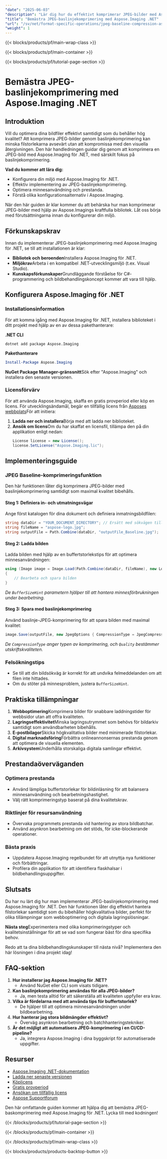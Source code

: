 ```yaml
---
"date": "2025-06-03"
"description": "Lär dig hur du effektivt komprimerar JPEG-bilder med Aspose.Imaging för .NET, vilket minskar filstorlekarna samtidigt som kvaliteten bibehålls."
"title": "Bemästra JPEG-baslinjekomprimering med Aspose.Imaging .NET"
"url": "/sv/net/format-specific-operations/jpeg-baseline-compression-aspose-imaging-net/"
"weight": 1
---
```


{{< blocks/products/pf/main-wrap-class >}}

{{< blocks/products/pf/main-container >}}

{{< blocks/products/pf/tutorial-page-section >}}
# Bemästra JPEG-baslinjekomprimering med Aspose.Imaging .NET

## Introduktion

Vill du optimera dina bildfiler effektivt samtidigt som du behåller hög kvalitet? Att komprimera JPEG-bilder genom baslinjekomprimering kan minska filstorlekarna avsevärt utan att kompromissa med den visuella återgivningen. Den här handledningen guidar dig genom att komprimera en JPEG-bild med Aspose.Imaging för .NET, med särskilt fokus på baslinjekomprimering.

**Vad du kommer att lära dig:**
- Konfigurera din miljö med Aspose.Imaging för .NET.
- Effektiv implementering av JPEG-baslinjekomprimering.
- Optimera minnesanvändning och prestanda.
- Förstå olika konfigurationsalternativ i Aspose.Imaging.

När den här guiden är klar kommer du att behärska hur man komprimerar JPEG-bilder med hjälp av Aspose.Imagings kraftfulla bibliotek. Låt oss börja med förutsättningarna innan du konfigurerar din miljö.

## Förkunskapskrav

Innan du implementerar JPEG-baslinjekomprimering med Aspose.Imaging för .NET, se till att installationen är klar:
- **Bibliotek och beroenden**Installera Aspose.Imaging för .NET.
- **Miljökrav**Arbeta i en kompatibel .NET-utvecklingsmiljö (t.ex. Visual Studio).
- **Kunskapsförkunskaper**Grundläggande förståelse för C#-programmering och bildbehandlingskoncept kommer att vara till hjälp.

## Konfigurera Aspose.Imaging för .NET

### Installationsinformation

För att komma igång med Aspose.Imaging för .NET, installera biblioteket i ditt projekt med hjälp av en av dessa pakethanterare:

**.NET CLI**
```shell
dotnet add package Aspose.Imaging
```

**Pakethanterare**
```powershell
Install-Package Aspose.Imaging
```

**NuGet Package Manager-gränssnitt**Sök efter "Aspose.Imaging" och installera den senaste versionen.

### Licensförvärv

För att använda Aspose.Imaging, skaffa en gratis provperiod eller köp en licens. För utvecklingsändamål, begär en tillfällig licens från [Asposes webbplats](https://purchase.aspose.com/temporary-license/)För att initiera:
1. **Ladda ner och installera**Börja med att ladda ner biblioteket.
2. **Ansök om licens**Om du har skaffat en licensfil, tillämpa den på din applikation enligt nedan:
   ```csharp
   License license = new License();
   license.SetLicense("Aspose.Imaging.lic");
   ```

## Implementeringsguide

### JPEG Baseline-komprimeringsfunktion

Den här funktionen låter dig komprimera JPEG-bilder med baslinjekomprimering samtidigt som maximal kvalitet bibehålls.

#### Steg 1: Definiera in- och utmatningsvägar

Ange först katalogen för dina dokument och definiera inmatningsbildfilen:
```csharp
string dataDir = "YOUR_DOCUMENT_DIRECTORY"; // Ersätt med sökvägen till din dokumentkatalog
string fileName = "aspose-logo.jpg";
string outputFile = Path.Combine(dataDir, "outputFile_Baseline.jpg");
```

#### Steg 2: Ladda bilden

Ladda bilden med hjälp av en buffertstorlekstips för att optimera minnesanvändningen:
```csharp
using (Image image = Image.Load(Path.Combine(dataDir, fileName), new LoadOptions { BufferSizeHint = 50 }))
{
    // Bearbeta och spara bilden
}
```
*De `BufferSizeHint` parametern hjälper till att hantera minnesförbrukningen under bearbetning.*

#### Steg 3: Spara med baslinjekomprimering

Använd baslinje-JPEG-komprimering för att spara bilden med maximal kvalitet:
```csharp
image.Save(outputFile, new JpegOptions { CompressionType = JpegCompressionMode.Baseline, Quality = 100 });
```
*De `CompressionType` anger typen av komprimering, och `Quality` bestämmer utskriftskvaliteten.*

### Felsökningstips
- Se till att din bildsökväg är korrekt för att undvika felmeddelanden om att filen inte hittades.
- Om du stöter på minnesproblem, justera `BufferSizeHint`.

## Praktiska tillämpningar

1. **Webboptimering**Komprimera bilder för snabbare laddningstider för webbsidor utan att offra kvaliteten.
2. **Lagringseffektivitet**Minska lagringsutrymmet som behövs för bildarkiv samtidigt som användbarheten bibehålls.
3. **E-postbilagor**Skicka högkvalitativa bilder med minimerade filstorlekar.
4. **Digital marknadsföring**Förbättra onlineannonsernas prestanda genom att optimera de visuella elementen.
5. **Arkivsystem**Underhålla storskaliga digitala samlingar effektivt.

## Prestandaöverväganden

### Optimera prestanda
- Använd lämpliga buffertstorlekar för bildinläsning för att balansera minnesanvändning och bearbetningshastighet.
- Välj rätt komprimeringstyp baserat på dina kvalitetskrav.

### Riktlinjer för resursanvändning
- Övervaka programmets prestanda vid hantering av stora bildbatchar.
- Använd asynkron bearbetning om det stöds, för icke-blockerande operationer.

### Bästa praxis
- Uppdatera Aspose.Imaging regelbundet för att utnyttja nya funktioner och förbättringar.
- Profilera din applikation för att identifiera flaskhalsar i bildbehandlingsuppgifter.

## Slutsats

Du har nu lärt dig hur man implementerar JPEG-baslinjekomprimering med Aspose.Imaging för .NET. Den här funktionen låter dig effektivt hantera filstorlekar samtidigt som du bibehåller högkvalitativa bilder, perfekt för olika tillämpningar som webboptimering och digitala lagringslösningar.

**Nästa steg**Experimentera med olika komprimeringstyper och kvalitetsinställningar för att se vad som fungerar bäst för dina specifika behov.

Redo att ta dina bildbehandlingskunskaper till nästa nivå? Implementera den här lösningen i dina projekt idag!

## FAQ-sektion

1. **Hur installerar jag Aspose.Imaging för .NET?**
   - Använd NuGet eller CLI som visats tidigare.
2. **Kan baslinjekomprimering användas för alla JPEG-bilder?**
   - Ja, men testa alltid för att säkerställa att kvaliteten uppfyller era krav.
3. **Vilka är fördelarna med att använda tips för buffertstorlek?**
   - De hjälper till att optimera minnesanvändningen under bildbearbetning.
4. **Hur hanterar jag stora bildmängder effektivt?**
   - Överväg asynkron bearbetning och batchhanteringstekniker.
5. **Är det möjligt att automatisera JPEG-komprimering i en CI/CD-pipeline?**
   - Ja, integrera Aspose.Imaging i dina byggskript för automatiserade uppgifter.

## Resurser
- [Aspose.Imaging .NET-dokumentation](https://reference.aspose.com/imaging/net/)
- [Ladda ner senaste versionen](https://releases.aspose.com/imaging/net/)
- [Köplicens](https://purchase.aspose.com/buy)
- [Gratis provperiod](https://releases.aspose.com/imaging/net/)
- [Ansökan om tillfällig licens](https://purchase.aspose.com/temporary-license/)
- [Aspose Supportforum](https://forum.aspose.com/c/imaging/10)

Den här omfattande guiden kommer att hjälpa dig att bemästra JPEG-baskomprimering med Aspose.Imaging för .NET. Lycka till med kodningen!

{{< /blocks/products/pf/tutorial-page-section >}}

{{< /blocks/products/pf/main-container >}}

{{< /blocks/products/pf/main-wrap-class >}}

{{< blocks/products/products-backtop-button >}}